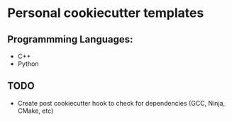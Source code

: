 # Personal cookiecutter templates

## Programmming Languages:
- C++
- Python

## TODO
- Create post cookiecutter hook to check for dependencies (GCC, Ninja, CMake, etc) 
